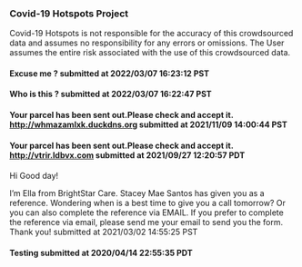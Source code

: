 
### Covid-19 Hotspots Project
Covid-19 Hotspots is not responsible for the accuracy of this crowdsourced data and assumes no responsibility for any errors or omissions. The User assumes the entire risk associated with the use of this crowdsourced data.   



#### Excuse me ? submitted at 2022/03/07 16:23:12 PST




#### Who is this ? submitted at 2022/03/07 16:22:47 PST




#### Your parcel has been sent out.Please check and accept it. http://whmazamlxk.duckdns.org submitted at 2021/11/09 14:00:44 PST




#### Your parcel has been sent out.Please check and accept it. http://vtrir.ldbvx.com submitted at 2021/09/27 12:20:57 PDT




#### 
Hi Good day!

I’m Ella from BrightStar Care. Stacey Mae Santos has given you as a reference. Wondering
when is a best time to give you a call tomorrow? Or you can also complete the reference via EMAIL. If you prefer to
complete the reference via email, please send me your email to send you the form.
Thank you! submitted at 2021/03/02 14:55:25 PST




#### Testing submitted at 2020/04/14 22:55:35 PDT





